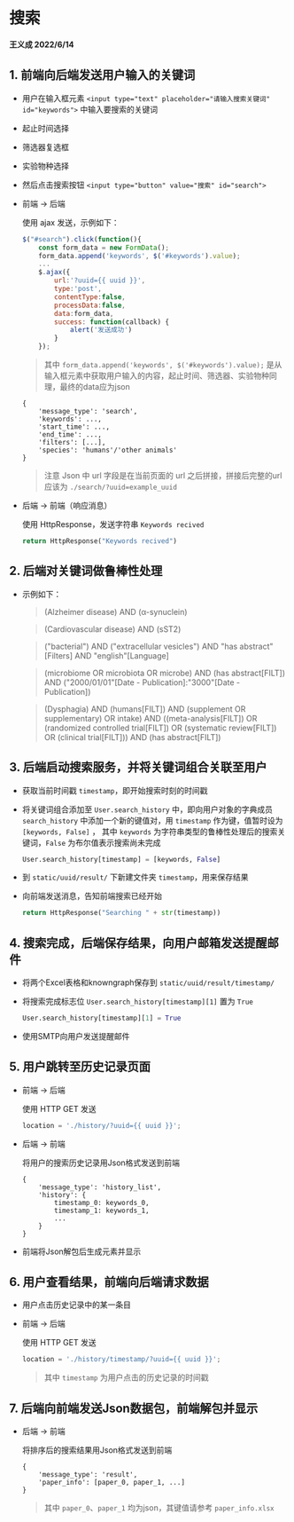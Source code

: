 # 搜索

**王义成 2022/6/14**

## 1. 前端向后端发送用户输入的关键词

* 用户在输入框元素 ```<input type="text" placeholder="请输入搜索关键词" id="keywords">``` 中输入要搜索的关键词

* 起止时间选择

* 筛选器复选框

* 实验物种选择

* 然后点击搜索按钮 ```<input type="button" value="搜索" id="search">```

* 前端 -> 后端

    使用 ajax 发送，示例如下：

    ```javascript
    $("#search").click(function(){
        const form_data = new FormData();
        form_data.append('keywords', $('#keywords').value);
        ...
        $.ajax({
            url:'?uuid={{ uuid }}',
            type:'post',
            contentType:false,
            processData:false,
            data:form_data,
            success: function(callback) {
                alert('发送成功')
            }
        });
    ```

    > 其中 ```form_data.append('keywords', $('#keywords').value);``` 是从输入框元素中获取用户输入的内容，起止时间、筛选器、实验物种同理，最终的data应为json 
    
    ```
    {
        'message_type': 'search', 
        'keywords': ..., 
        'start_time': ..., 
        'end_time': ..., 
        'filters': [...], 
        'species': 'humans'/'other animals'
    }
    ```

    > 注意 Json 中 url 字段是在当前页面的 url 之后拼接，拼接后完整的url应该为 ```./search/?uuid=example_uuid```

* 后端 -> 前端（响应消息）
    
    使用 HttpResponse，发送字符串 ```Keywords recived``` 
    
    ```python
    return HttpResponse("Keywords recived")
    ```

## 2. 后端对关键词做鲁棒性处理

* 示例如下：
    > (Alzheimer disease) AND (α-synuclein)

    > (Cardiovascular disease) AND (sST2)

    > ("bacterial") AND ("extracellular vesicles") AND "has abstract"[Filters] AND "english"[Language]

    > (microbiome OR microbiota OR microbe) AND (has abstract[FILT]) AND ("2000/01/01"[Date - Publication]:"3000"[Date - Publication])

    > (Dysphagia) AND (humans[FILT]) AND (supplement OR supplementary) OR intake) AND ((meta-analysis[FILT]) OR (randomized controlled trial[FILT]) OR (systematic review[FILT]) OR (clinical trial[FILT])) AND (has abstract[FILT])

## 3. 后端启动搜索服务，并将关键词组合关联至用户

* 获取当前时间戳 ```timestamp```，即开始搜索时刻的时间戳

* 将关键词组合添加至 ```User.search_history``` 中，即向用户对象的字典成员 ```search_history``` 中添加一个新的键值对，用 ```timestamp``` 作为键，值暂时设为 ```[keywords, False]``` ， 其中 ```keywords``` 为字符串类型的鲁棒性处理后的搜索关键词，```False``` 为布尔值表示搜索尚未完成

    ```python
    User.search_history[timestamp] = [keywords, False]
    ```

* 到 ```static/uuid/result/``` 下新建文件夹 ```timestamp```，用来保存结果

* 向前端发送消息，告知前端搜索已经开始

    ```python
    return HttpResponse("Searching " + str(timestamp))
    ```

## 4. 搜索完成，后端保存结果，向用户邮箱发送提醒邮件

* 将两个Excel表格和knowngraph保存到 ```static/uuid/result/timestamp/``` 

* 将搜索完成标志位 ```User.search_history[timestamp][1]``` 置为 ```True```

    ```python
    User.search_history[timestamp][1] = True
    ```

* 使用SMTP向用户发送提醒邮件

## 5. 用户跳转至历史记录页面

* 前端 -> 后端

    使用 HTTP GET 发送

    ```javascript
    location = './history/?uuid={{ uuid }}';
    ```

* 后端 -> 前端

    将用户的搜索历史记录用Json格式发送到前端

    ```
    {   
        'message_type': 'history_list',
        'history': {
            timestamp_0: keywords_0,
            timestamp_1: keywords_1,
            ...
        }
    }
    ```

* 前端将Json解包后生成元素并显示

## 6. 用户查看结果，前端向后端请求数据

* 用户点击历史记录中的某一条目

* 前端 -> 后端
    
    使用 HTTP GET 发送

    ```javascript
    location = './history/timestamp/?uuid={{ uuid }}';
    ```

    > 其中 ```timestamp``` 为用户点击的历史记录的时间戳

## 7. 后端向前端发送Json数据包，前端解包并显示

* 后端 -> 前端
    
    将排序后的搜索结果用Json格式发送到前端

    ```
    {   
        'message_type': 'result',
        'paper_info': [paper_0, paper_1, ...]
    }
    ```

    > 其中 ```paper_0```、```paper_1``` 均为json，其键值请参考 ```paper_info.xlsx```

